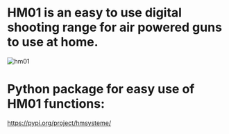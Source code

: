 # HM01 is an easy to use digital shooting range for air powered guns to use at home.
![hm01](https://user-images.githubusercontent.com/67373600/203853398-f8259137-b043-40a2-aa02-c17e5640483d.png)
# Python package for easy use of HM01 functions: 
https://pypi.org/project/hmsysteme/

